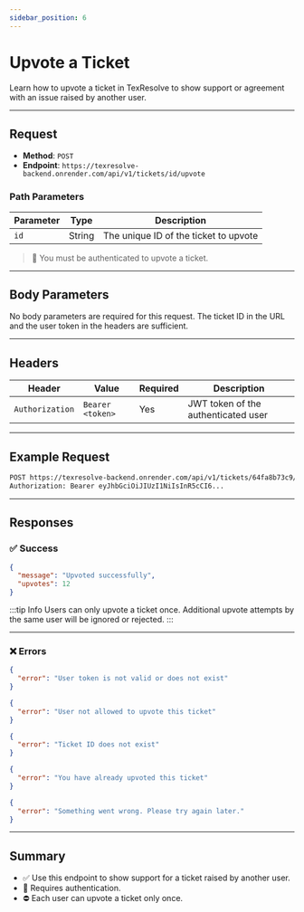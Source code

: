 ```yaml
---
sidebar_position: 6
---
```


# Upvote a Ticket

Learn how to upvote a ticket in TexResolve to show support or agreement with an issue raised by another user.

---

## Request

- **Method**: `POST`
- **Endpoint**: `https://texresolve-backend.onrender.com/api/v1/tickets/id/upvote`

### Path Parameters

| Parameter | Type   | Description                           |
| --------- | ------ | ------------------------------------- |
| `id`      | String | The unique ID of the ticket to upvote |

> 🚨 You must be authenticated to upvote a ticket.

---

## Body Parameters

No body parameters are required for this request. The ticket ID in the URL and the user token in the headers are sufficient.

---

## Headers

| Header          | Value            | Required | Description                         |
| --------------- | ---------------- | -------- | ----------------------------------- |
| `Authorization` | `Bearer <token>` | Yes      | JWT token of the authenticated user |

---

## Example Request

```bash
POST https://texresolve-backend.onrender.com/api/v1/tickets/64fa8b73c9/upvote
Authorization: Bearer eyJhbGciOiJIUzI1NiIsInR5cCI6...
```

---

## Responses

### ✅ Success

```json
{
  "message": "Upvoted successfully",
  "upvotes": 12
}
```

:::tip Info
Users can only upvote a ticket once. Additional upvote attempts by the same user will be ignored or rejected.
:::

---

### ❌ Errors

```json
{
  "error": "User token is not valid or does not exist"
}
```

```json
{
  "error": "User not allowed to upvote this ticket"
}
```

```json
{
  "error": "Ticket ID does not exist"
}
```

```json
{
  "error": "You have already upvoted this ticket"
}
```

```json
{
  "error": "Something went wrong. Please try again later."
}
```

---

## Summary

- ✅ Use this endpoint to show support for a ticket raised by another user.
- 🔐 Requires authentication.
- ⛔ Each user can upvote a ticket only once.

